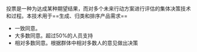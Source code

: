 投票是一种为达成某种期望结果，而对多个未来行动方案进行评估的集体决策技术和过程。本技术用于==生成、归类和排序产品需求==
+ 一致同意。
+ 大多数同意。超过50%的人员支持
+ 相对多数同意。根据群体中相对多数人的意见做出决策



